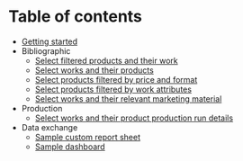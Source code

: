 # Table of contents

* [Getting started](README.md)
* Bibliographic
  * [Select filtered products and their work](examples/filtered\_products\_and\_their\_work.md)
  * [Select works and their products](examples/products\_and\_their\_works.md)
  * [Select products filtered by price and format](examples/products\_filtered\_by\_price\_and\_format.md)
  * [Select products filtered by work attributes](examples/products\_filtered\_by\_work\_attributes.md)
  * [Select works and their relevant marketing material](examples/works\_and\_marketing\_material.md)
* Production
  * [Select works and their product production run details](examples/works\_and\_product\_production\_run\_details.md)
* Data exchange
  * [Sample custom report sheet](/examples/sample\_custom\_report.md)
  * [Sample dashboard](examples/sample\_dashboard.md)
